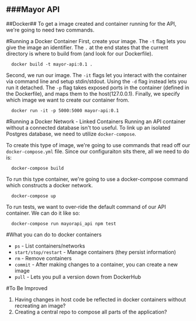 ###Mayor API
----
##Docker##
To get a image created and container running for the API, we're going to need two commands.

#Running a Docker Container
First, create your image. The `-t` flag lets you give the image an identifier. The `.` at the end states that the current directory is where to build from (and look for our Dockerfile).
```
  docker build -t mayor-api:0.1 .
```

Second, we run our image. The `-it` flags let you interact with the container via command line and setup stdin/stdout. Using the `-d` flag instead lets you run it detached. The `-p` flag takes exposed ports in the container (defined in the Dockerfile), and maps them to the host(127.0.0.1). Finally, we specify which image we want to create our container from.
```
  docker run -it -p 5000:5000 mayor-api:0.1
```

#Running a Docker Network - Linked Containers
Running an API container without a connected database isn't too useful. To link up an isolated Postgres database, we need to utilize `docker-compose`.

To create this type of image, we're going to use commands that read off our `docker-compose.yml` file. Since our configuraiton sits there, all we need to do is:
```
  docker-compose build
```

To run this type container, we're going to use a docker-compose command which constructs a docker network.
```
  docker-compose up
```

To run tests, we want to over-ride the default command of our API container. We can do it like so:
```
  docker-compose run mayorapi_api npm test
```

#What you can do to docker containers
* `ps` - List containers/networks
* `start/stop/restart` - Manage containers (they persist information)
* `rm` - Remove containers
* `commit` - After making changes to a container, you can create a new image
* `pull` - Lets you pull a version down from DockerHub


#To Be Improved
1. Having changes in host code be reflected in docker containers without recreating an image?
2. Creating a central repo to compose all parts of the application?
